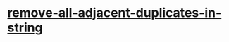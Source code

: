 # [remove-all-adjacent-duplicates-in-string](https://leetcode-cn.com/problems/remove-all-adjacent-duplicates-in-string)
